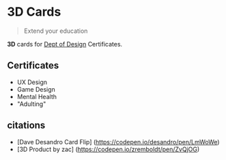 # 3D Cards

> Extend your education 

**3D** cards for [Dept of Design](https://www.ewu.edu/cstem/design/) Certificates.

## Certificates

- UX Design
- Game Design
- Mental Health
- "Adulting"

## citations 
 * [Dave Desandro Card Flip] (https://codepen.io/desandro/pen/LmWoWe)
 * [3D Product by zac] (https://codepen.io/zremboldt/pen/ZvQjOG)
